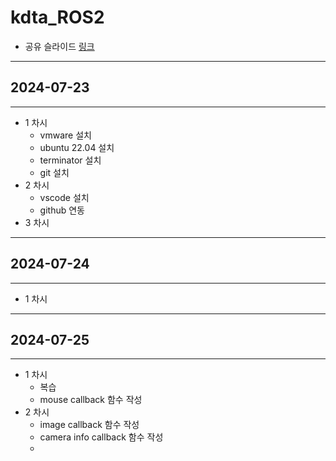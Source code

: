 # kdta_ROS2

- 공유 슬라이드
[링크](https://docs.google.com/presentation/d/1453nx14DVMk0nBLW7jpt0g6x7a7z2wuNaJKmcVQi4rw/edit?usp=sharing)

---

## 2024-07-23

---

- 1 차시
  - vmware 설치
  - ubuntu 22.04 설치
  - terminator 설치
  - git 설치
- 2 차시
  - vscode 설치
  - github 연동
- 3 차시


---

## 2024-07-24

---

- 1 차시

---

## 2024-07-25

---

- 1 차시
  - 복습
  - mouse callback 함수 작성
- 2 차시
  - image callback 함수 작성
  - camera info callback 함수 작성
  - 